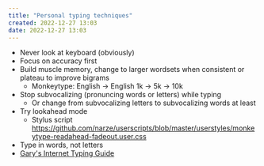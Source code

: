 ```yaml
---
title: "Personal typing techniques"
created: 2022-12-27 13:03
date: 2022-12-27 13:03
---
```


- Never look at keyboard (obviously)
- Focus on accuracy first
- Build muscle memory, change to larger wordsets when consistent or plateau to improve bigrams
  - Monkeytype: English -> English 1k -> 5k -> 10k
- Stop subvocalizing (pronuncing words or letters) while typing
  - Or change from subvocalizing letters to subvocalizing words at least
- Try lookahead mode
  - Stylus script https://github.com/narze/userscripts/blob/master/userstyles/monkeytype-readahead-fadeout.user.css
- Type in words, not letters
- [Gary's Internet Typing Guide](1-Projects/tech-long-didnt-read/Gary's%20Internet%20Typing%20Guide.md)